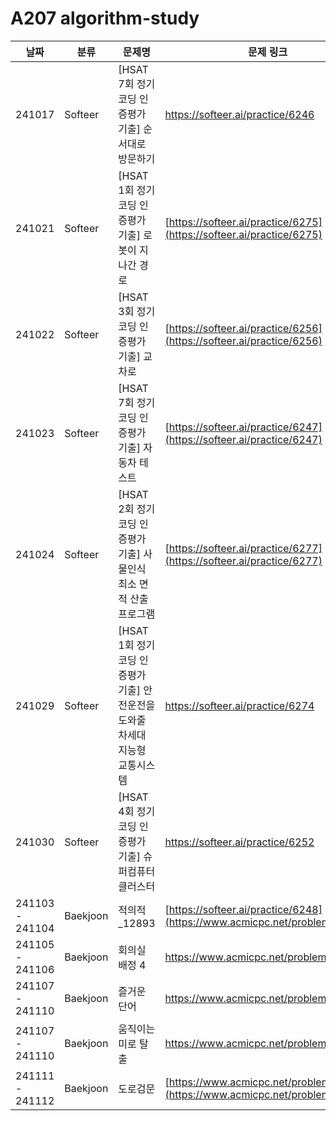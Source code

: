 # A207 algorithm-study


| **날짜** | **분류**     | **문제명**          | **문제 링크**                                         | 
| -------- | ---------------- | ----------- | ----------------------------------------------------- | 
| 241017  |  Softeer |     [HSAT 7회 정기 코딩 인증평가 기출] 순서대로 방문하기           |  https://softeer.ai/practice/6246      | 
| 241021  | Softeer |     [HSAT 1회 정기 코딩 인증평가 기출] 로봇이 지나간 경로           |  [https://softeer.ai/practice/6275](https://softeer.ai/practice/6275)      |      
| 241022  |  Softeer |     [HSAT 3회 정기 코딩 인증평가 기출] 교차로          |  [https://softeer.ai/practice/6256](https://softeer.ai/practice/6256)      |      
| 241023  |    Softeer |     [HSAT 7회 정기 코딩 인증평가 기출] 자동차 테스트           |  [https://softeer.ai/practice/6247](https://softeer.ai/practice/6247)      |      
| 241024  |  Softeer |     [HSAT 2회 정기 코딩 인증평가 기출] 사물인식 최소 면적 산출 프로그램           |  [https://softeer.ai/practice/6277](https://softeer.ai/practice/6277)      |      
| 241029  |  Softeer |     [HSAT 1회 정기 코딩 인증평가 기출] 안전운전을 도와줄 차세대 지능형 교통시스템      | https://softeer.ai/practice/6274     | 
| 241030  |  Softeer |     [HSAT 4회 정기 코딩 인증평가 기출] 슈퍼컴퓨터 클러스터           | https://softeer.ai/practice/6252   | 
| 241103 - 241104  |  Baekjoon | 적의적_12893   | [https://softeer.ai/practice/6248](https://www.acmicpc.net/problem/12893)   |
| 241105 - 241106 | Baekjoon | 회의실 배정 4 | https://www.acmicpc.net/problem/19623 |
| 241107 - 241110 | Baekjoon | 즐거운 단어 | https://www.acmicpc.net/problem/2922 |
| 241107 - 241110 | Baekjoon | 움직이는 미로 탈출 | https://www.acmicpc.net/problem/16954 |
| 241111 - 241112 | Baekjoon | 도로검문 | [https://www.acmicpc.net/problem/16954](https://www.acmicpc.net/problem/2307) |
